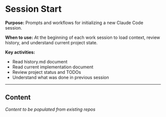 # Session Start

**Purpose:** Prompts and workflows for initializing a new Claude Code session.

**When to use:** At the beginning of each work session to load context, review history, and understand current project state.

**Key activities:**
- Read history.md document
- Read current implementation document
- Review project status and TODOs
- Understand what was done in previous session

---

## Content

_Content to be populated from existing repos_
